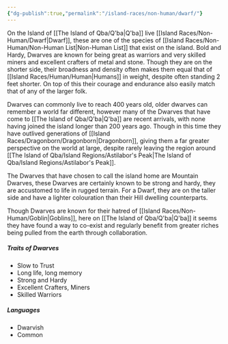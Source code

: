 ```yaml
---
{"dg-publish":true,"permalink":"/island-races/non-human/dwarf/"}
---
```



On the Island of [[The Island of Qba/Q'ba\|Q'ba]] live [[Island Races/Non-Human/Dwarf\|Dwarf]], these are one of the species of [[Island Races/Non-Human/Non-Human List\|Non-Human List]] that exist on the island. Bold and Hardy, Dwarves are known for being great as warriors and very skilled miners and excellent crafters of metal and stone. Though they are on the shorter side, their broadness and density often makes them equal that of [[Island Races/Human/Human\|Humans]] in weight, despite often standing 2 feet shorter. On top of this their courage and endurance also easily match that of any of the larger folk.

Dwarves can commonly live to reach 400 years old, older dwarves can remember a world far different, however many of the Dwarves that have come to [[The Island of Qba/Q'ba\|Q'ba]] are recent arrivals, with none having joined the island longer than 200 years ago. Though in this time they have outlived generations of [[Island Races/Dragonborn/Dragonborn\|Dragonborn]], giving them a far greater perspective on the world at large, despite rarely leaving the region around [[The Island of Qba/Island Regions/Astilabor's Peak\|The Island of Qba/Island Regions/Astilabor's Peak]].

The Dwarves that have chosen to call the island home are Mountain Dwarves, these Dwarves are certainly known to be strong and hardy, they are accustomed to life in rugged terrain. For a Dwarf, they are on the taller side and have a lighter colouration than their Hill dwelling counterparts. 

Though Dwarves are known for their hatred of [[Island Races/Non-Human/Goblin\|Goblins]], here on [[The Island of Qba/Q'ba\|Q'ba]] it seems they have found a way to co-exist and regularly benefit from greater riches being pulled from the earth through collaboration.

##### Traits of Dwarves
- Slow to Trust
- Long life, long memory
- Strong and Hardy
- Excellent Crafters, Miners
- Skilled Warriors

##### Languages
- Dwarvish
- Common

